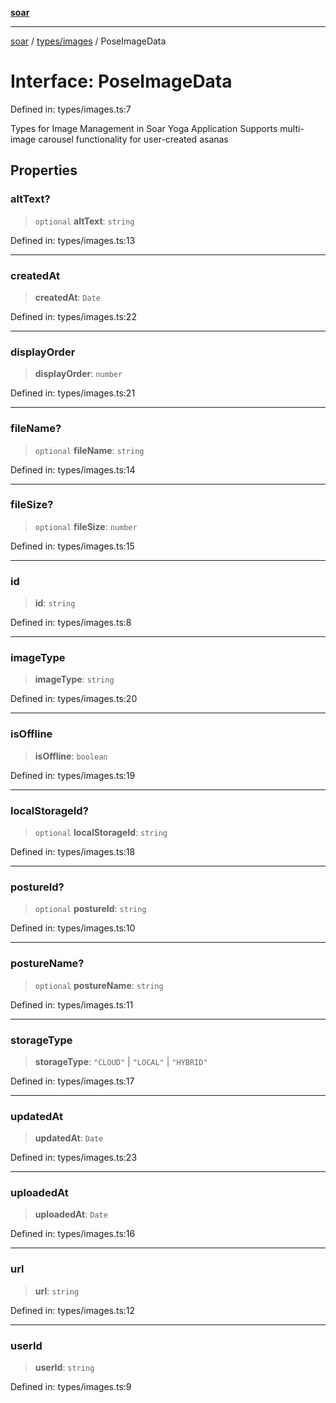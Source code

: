 [**soar**](../../../README.md)

***

[soar](../../../modules.md) / [types/images](../README.md) / PoseImageData

# Interface: PoseImageData

Defined in: types/images.ts:7

Types for Image Management in Soar Yoga Application
Supports multi-image carousel functionality for user-created asanas

## Properties

### altText?

> `optional` **altText**: `string`

Defined in: types/images.ts:13

***

### createdAt

> **createdAt**: `Date`

Defined in: types/images.ts:22

***

### displayOrder

> **displayOrder**: `number`

Defined in: types/images.ts:21

***

### fileName?

> `optional` **fileName**: `string`

Defined in: types/images.ts:14

***

### fileSize?

> `optional` **fileSize**: `number`

Defined in: types/images.ts:15

***

### id

> **id**: `string`

Defined in: types/images.ts:8

***

### imageType

> **imageType**: `string`

Defined in: types/images.ts:20

***

### isOffline

> **isOffline**: `boolean`

Defined in: types/images.ts:19

***

### localStorageId?

> `optional` **localStorageId**: `string`

Defined in: types/images.ts:18

***

### postureId?

> `optional` **postureId**: `string`

Defined in: types/images.ts:10

***

### postureName?

> `optional` **postureName**: `string`

Defined in: types/images.ts:11

***

### storageType

> **storageType**: `"CLOUD"` \| `"LOCAL"` \| `"HYBRID"`

Defined in: types/images.ts:17

***

### updatedAt

> **updatedAt**: `Date`

Defined in: types/images.ts:23

***

### uploadedAt

> **uploadedAt**: `Date`

Defined in: types/images.ts:16

***

### url

> **url**: `string`

Defined in: types/images.ts:12

***

### userId

> **userId**: `string`

Defined in: types/images.ts:9
